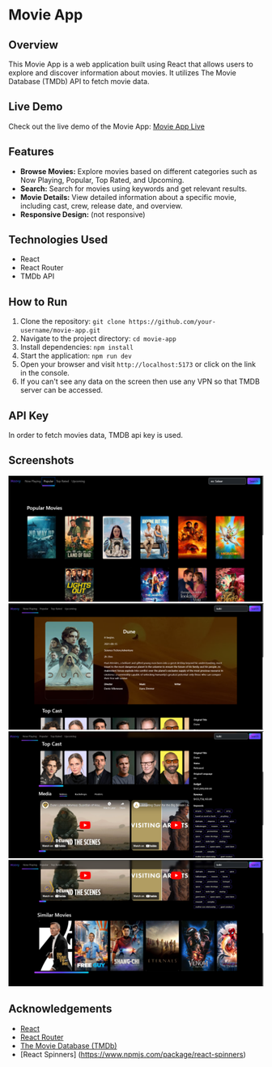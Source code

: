 # Movie App

## Overview

This Movie App is a web application built using React that allows users to explore and discover information about movies. It utilizes The Movie Database (TMDb) API to fetch movie data.

## Live Demo

Check out the live demo of the Movie App: [Movie App Live](https://react-movie-app-one-omega.vercel.app/)


## Features

- **Browse Movies:** Explore movies based on different categories such as Now Playing, Popular, Top Rated, and Upcoming.
- **Search:** Search for movies using keywords and get relevant results.
- **Movie Details:** View detailed information about a specific movie, including cast, crew, release date, and overview.
- **Responsive Design:** (not responsive)

## Technologies Used

- React
- React Router
- TMDb API

## How to Run

1. Clone the repository: `git clone https://github.com/your-username/movie-app.git`
2. Navigate to the project directory: `cd movie-app`
3. Install dependencies: `npm install`
4. Start the application: `npm run dev`
5. Open your browser and visit `http://localhost:5173` or click on the link in the console.
6. If you can't see any data on the screen then use any VPN so that TMDB server can be accessed.

## API Key

In order to fetch movies data, TMDB api key is used.

## Screenshots

![Screenshot 1](public/movieapp.png)
![Screenshot 2](public/movieapp2.png)
![Screenshot 3](public/movieapp3.png)
![Screenshot 4](public/movieapp4.png)


## Acknowledgements

- [React](https://reactjs.org/)
- [React Router](https://reactrouter.com/)
- [The Movie Database (TMDb)](https://www.themoviedb.org/)
- [React Spinners] (https://www.npmjs.com/package/react-spinners)

